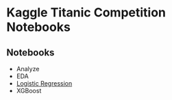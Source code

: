 # Kaggle Titanic Competition Notebooks 

## Notebooks

- Analyze
- EDA
- [Logistic Regression](logistic-regression-series.ipynb)
- XGBoost
